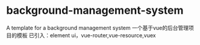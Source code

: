 # background-management-system
 A template for a background management system
 一个基于vue的后台管理项目的模板
 已引入：element ui，vue-router,vue-resource,vuex
